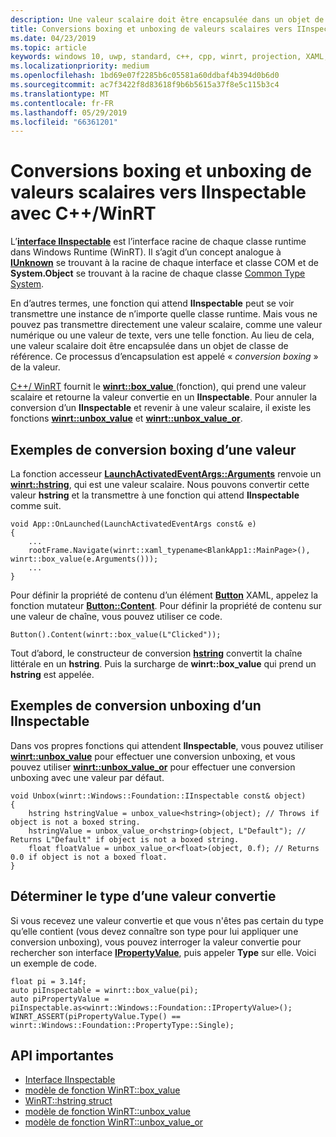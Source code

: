 ```yaml
---
description: Une valeur scalaire doit être encapsulée dans un objet de classe de référence avant d’être transmise à une fonction qui attend **IInspectable**. Ce processus d’encapsulation est appelé « *conversion boxing* » de la valeur.
title: Conversions boxing et unboxing de valeurs scalaires vers IInspectable avec C++/WinRT
ms.date: 04/23/2019
ms.topic: article
keywords: windows 10, uwp, standard, c++, cpp, winrt, projection, XAML, contrôle, conversion boxing, scalaire, valeur
ms.localizationpriority: medium
ms.openlocfilehash: 1bd69e07f2285b6c05581a60ddbaf4b394d0b6d0
ms.sourcegitcommit: ac7f3422f8d83618f9b6b5615a37f8e5c115b3c4
ms.translationtype: MT
ms.contentlocale: fr-FR
ms.lasthandoff: 05/29/2019
ms.locfileid: "66361201"
---
```

# <a name="boxing-and-unboxing-scalar-values-to-iinspectable-with-cwinrt"></a>Conversions boxing et unboxing de valeurs scalaires vers IInspectable avec C++/WinRT
 
L’[**interface IInspectable**](/windows/desktop/api/inspectable/nn-inspectable-iinspectable) est l’interface racine de chaque classe runtime dans Windows Runtime (WinRT). Il s’agit d’un concept analogue à [**IUnknown**](https://docs.microsoft.com/windows/desktop/api/unknwn/nn-unknwn-iunknown) se trouvant à la racine de chaque interface et classe COM et de **System.Object** se trouvant à la racine de chaque classe [Common Type System](https://docs.microsoft.com/dotnet/standard/base-types/common-type-system).

En d’autres termes, une fonction qui attend **IInspectable** peut se voir transmettre une instance de n’importe quelle classe runtime. Mais vous ne pouvez pas transmettre directement une valeur scalaire, comme une valeur numérique ou une valeur de texte, vers une telle fonction. Au lieu de cela, une valeur scalaire doit être encapsulée dans un objet de classe de référence. Ce processus d’encapsulation est appelé « *conversion boxing* » de la valeur.

[C++/ WinRT](/windows/uwp/cpp-and-winrt-apis/intro-to-using-cpp-with-winrt) fournit le [ **winrt::box_value** ](/uwp/cpp-ref-for-winrt/box-value) (fonction), qui prend une valeur scalaire et retourne la valeur convertie en un **IInspectable**. Pour annuler la conversion d’un **IInspectable** et revenir à une valeur scalaire, il existe les fonctions [**winrt::unbox_value**](/uwp/cpp-ref-for-winrt/unbox-value) et [**winrt::unbox_value_or**](/uwp/cpp-ref-for-winrt/unbox-value-or).

## <a name="examples-of-boxing-a-value"></a>Exemples de conversion boxing d’une valeur
La fonction accesseur [**LaunchActivatedEventArgs::Arguments**](/uwp/api/windows.applicationmodel.activation.launchactivatedeventargs.Arguments) renvoie un [**winrt::hstring**](/uwp/cpp-ref-for-winrt/hstring), qui est une valeur scalaire. Nous pouvons convertir cette valeur **hstring** et la transmettre à une fonction qui attend **IInspectable** comme suit.

```cppwinrt
void App::OnLaunched(LaunchActivatedEventArgs const& e)
{
    ...
    rootFrame.Navigate(winrt::xaml_typename<BlankApp1::MainPage>(), winrt::box_value(e.Arguments()));
    ...
}
```

Pour définir la propriété de contenu d’un élément [**Button**](/uwp/api/windows.ui.xaml.controls.button) XAML, appelez la fonction mutateur [**Button::Content**](/uwp/api/windows.ui.xaml.controls.contentcontrol.content?). Pour définir la propriété de contenu sur une valeur de chaîne, vous pouvez utiliser ce code.

```cppwinrt
Button().Content(winrt::box_value(L"Clicked"));
```

Tout d’abord, le constructeur de conversion [**hstring**](/uwp/cpp-ref-for-winrt/hstring) convertit la chaîne littérale en un **hstring**. Puis la surcharge de **winrt::box_value** qui prend un **hstring** est appelée.

## <a name="examples-of-unboxing-an-iinspectable"></a>Exemples de conversion unboxing d’un IInspectable
Dans vos propres fonctions qui attendent **IInspectable**, vous pouvez utiliser [**winrt::unbox_value**](/uwp/cpp-ref-for-winrt/unbox-value) pour effectuer une conversion unboxing, et vous pouvez utiliser [**winrt::unbox_value_or**](/uwp/cpp-ref-for-winrt/unbox-value-or) pour effectuer une conversion unboxing avec une valeur par défaut.

```cppwinrt
void Unbox(winrt::Windows::Foundation::IInspectable const& object)
{
    hstring hstringValue = unbox_value<hstring>(object); // Throws if object is not a boxed string.
    hstringValue = unbox_value_or<hstring>(object, L"Default"); // Returns L"Default" if object is not a boxed string.
    float floatValue = unbox_value_or<float>(object, 0.f); // Returns 0.0 if object is not a boxed float.
}
```

## <a name="determine-the-type-of-a-boxed-value"></a>Déterminer le type d’une valeur convertie
Si vous recevez une valeur convertie et que vous n'êtes pas certain du type qu’elle contient (vous devez connaître son type pour lui appliquer une conversion unboxing), vous pouvez interroger la valeur convertie pour rechercher son interface [**IPropertyValue**](/uwp/api/windows.foundation.ipropertyvalue), puis appeler **Type** sur elle. Voici un exemple de code.

```cppwinrt
float pi = 3.14f;
auto piInspectable = winrt::box_value(pi);
auto piPropertyValue = piInspectable.as<winrt::Windows::Foundation::IPropertyValue>();
WINRT_ASSERT(piPropertyValue.Type() == winrt::Windows::Foundation::PropertyType::Single);
```

## <a name="important-apis"></a>API importantes
* [Interface IInspectable](/windows/desktop/api/inspectable/nn-inspectable-iinspectable)
* [modèle de fonction WinRT::box_value](/uwp/cpp-ref-for-winrt/box-value)
* [WinRT::hstring struct](/uwp/cpp-ref-for-winrt/hstring)
* [modèle de fonction WinRT::unbox_value](/uwp/cpp-ref-for-winrt/unbox-value)
* [modèle de fonction WinRT::unbox_value_or](/uwp/cpp-ref-for-winrt/unbox-value-or)
